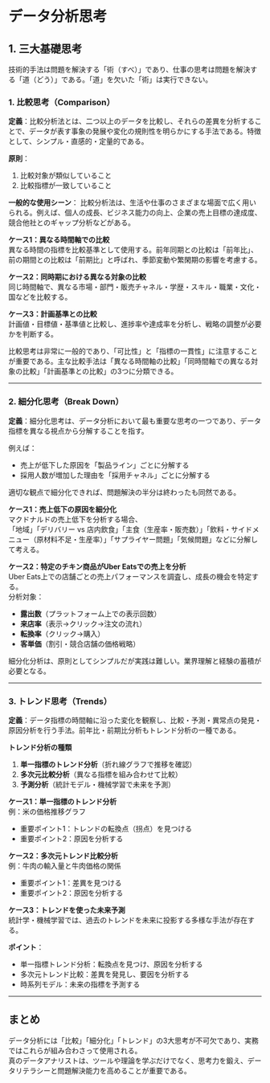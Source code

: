 # データ分析思考

## 1. 三大基礎思考
技術的手法は問題を解決する「術（すべ）」であり、仕事の思考は問題を解決する「道（どう）」である。「道」を欠いた「術」は実行できない。

### 1. 比較思考（Comparison）
**定義**：比較分析法とは、二つ以上のデータを比較し、それらの差異を分析することで、データが表す事象の発展や変化の規則性を明らかにする手法である。特徴として、シンプル・直感的・定量的である。

**原則**：
1. 比較対象が類似していること  
2. 比較指標が一致していること  

**一般的な使用シーン**：
比較分析法は、生活や仕事のさまざまな場面で広く用いられる。例えば、個人の成長、ビジネス能力の向上、企業の売上目標の達成度、競合他社とのギャップ分析などがある。

**ケース1：異なる時間軸での比較**  
異なる時間の指標を比較基準として使用する。前年同期との比較は「前年比」、前の期間との比較は「前期比」と呼ばれ、季節変動や繁閑期の影響を考慮する。

**ケース2：同時期における異なる対象の比較**  
同じ時間軸で、異なる市場・部門・販売チャネル・学歴・スキル・職業・文化・国などを比較する。

**ケース3：計画基準との比較**  
計画値・目標値・基準値と比較し、進捗率や達成率を分析し、戦略の調整が必要かを判断する。

比較思考は非常に一般的であり、「可比性」と「指標の一貫性」に注意することが重要である。主な比較手法は「異なる時間軸の比較」「同時間軸での異なる対象の比較」「計画基準との比較」の3つに分類できる。

---

### 2. 細分化思考（Break Down）
**定義**：細分化思考は、データ分析において最も重要な思考の一つであり、データ指標を異なる視点から分解することを指す。

例えば：
- 売上が低下した原因を「製品ライン」ごとに分解する  
- 採用人数が増加した理由を「採用チャネル」ごとに分解する  

適切な観点で細分化できれば、問題解決の半分は終わったも同然である。

**ケース1：売上低下の原因を細分化**  
マクドナルドの売上低下を分析する場合、  
「地域」「デリバリー vs 店内飲食」「主食（生産率・販売数）」「飲料・サイドメニュー（原材料不足・生産率）」「サプライヤー問題」「気候問題」などに分解して考える。

**ケース2：特定のチキン商品がUber Eatsでの売上を分析**  
Uber Eats上での店舗ごとの売上パフォーマンスを調査し、成長の機会を特定する。  
分析対象：
- **露出数**（プラットフォーム上での表示回数）
- **来店率**（表示→クリック→注文の流れ）
- **転換率**（クリック→購入）
- **客単価**（割引・競合店舗の価格戦略）

細分化分析は、原則としてシンプルだが実践は難しい。業界理解と経験の蓄積が必要となる。

---

### 3. トレンド思考（Trends）
**定義**：データ指標の時間軸に沿った変化を観察し、比較・予測・異常点の発見・原因分析を行う手法。前年比・前期比分析もトレンド分析の一種である。

**トレンド分析の種類**
1. **単一指標のトレンド分析**（折れ線グラフで推移を確認）
2. **多次元比較分析**（異なる指標を組み合わせて比較）
3. **予測分析**（統計モデル・機械学習で未来を予測）

**ケース1：単一指標のトレンド分析**  
例：米の価格推移グラフ  
- 重要ポイント1：トレンドの転換点（拐点）を見つける  
- 重要ポイント2：原因を分析する  

**ケース2：多次元トレンド比較分析**  
例：牛肉の輸入量と牛肉価格の関係  
- 重要ポイント1：差異を見つける  
- 重要ポイント2：原因を分析する  

**ケース3：トレンドを使った未来予測**  
統計学・機械学習では、過去のトレンドを未来に投影する多様な手法が存在する。

**ポイント**：
- 単一指標トレンド分析：転換点を見つけ、原因を分析する  
- 多次元トレンド比較：差異を発見し、要因を分析する  
- 時系列モデル：未来の指標を予測する  

---

## まとめ
データ分析には「比較」「細分化」「トレンド」の3大思考が不可欠であり、実務ではこれらが組み合わさって使用される。  
真のデータアナリストは、ツールや理論を学ぶだけでなく、思考力を鍛え、データリテラシーと問題解決能力を高めることが重要である。

